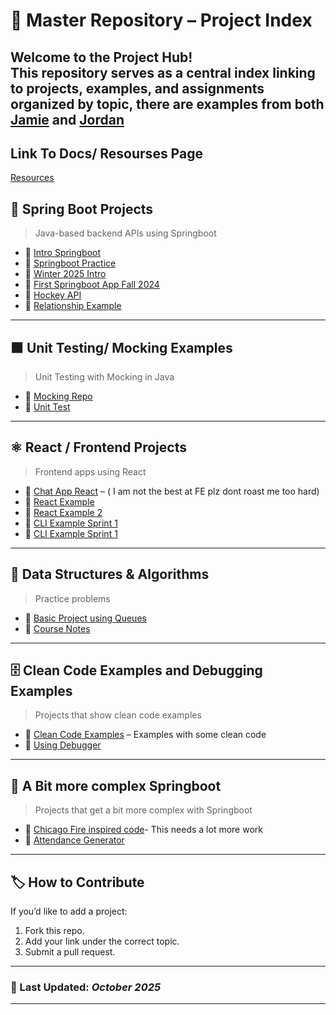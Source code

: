 # 🧭 Master Repository – Project Index

Welcome to the **Project Hub**!  
This repository serves as a central index linking to projects, examples, and assignments organized by topic, there are examples from both [Jamie](https://github.com/jamie-keyin?tab=repositories) and [Jordan](https://github.com/JKells99?tab=repositories)
---
## Link To Docs/ Resourses Page
[Resources](/docsindex.md)

## 🧩 Spring Boot Projects
> Java-based backend APIs using Springboot

-  🔗 [Intro Springboot](https://github.com/JKells99/fall2025SpringbootIntro)
-  🔗 [Springboot Practice](https://github.com/JKells99/S4PracticeSpringBootProblems)
-  🔗 [Winter 2025 Intro](https://github.com/JKells99/Winter2025Springboot)
-  🔗 [First Springboot App Fall 2024](https://github.com/JKells99/FirstSpringBootAppFalll2024)
-  🔗 [Hockey API](https://github.com/jamie-keyin/s4_2024_hockey_reg_system_api)
-  🔗 [Relationship Example](https://github.com/JKells99/RelationshipExampleFall2025)
---

## 🟩 Unit Testing/ Mocking Examples
> Unit Testing with Mocking in Java

-  🔗 [Mocking Repo](https://github.com/JKells99/MockingRepo)
-  🔗 [Unit Test](https://github.com/JKells99/UnitTestFall2024Examples)
---

## ⚛️ React / Frontend Projects
> Frontend apps using React

-  🔗 [Chat App React](https://github.com/JKells99/chatapp-FE) – ( I am not the best at FE plz dont roast me too hard)  
-  🔗 [React Example](https://github.com/JKells99/reactreviewfall2024)
-  🔗 [React Example 2](https://github.com/JKells99/fall2024react)
-  🔗 [CLI Example Sprint 1](https://github.com/jamie-keyin/AttendanceReportGeneratorCLI)
-  🔗 [CLI Example Sprint 1](https://github.com/jamie-keyin/S4_2023_Spring_HTTP_Client_Mock)

---

## 🌲 Data Structures & Algorithms
> Practice problems
-  🔗 [Basic Project using Queues](https://github.com/JKells99/DSAAnimalExample) 
-  🔗 [Course Notes](https://github.com/JKells99/DSANotesKeyin)
---

## 🗄️ Clean Code Examples and Debugging Examples
> Projects that show clean code examples

-  🔗 [Clean Code Examples](https://github.com/JKells99/CleanCodeExamples) – Examples with some clean code  
-  🔗 [Using Debugger](https://github.com/JKells99/DebuggingExamples)

---

## 🐳 A Bit more complex Springboot
> Projects that get a bit more complex with Springboot

-  🔗 [Chicago Fire inspired code](https://github.com/JKells99/ChicagoFireHouseManagnmentSystem)- This needs a lot more work 
-  🔗 [Attendance Generator](https://github.com/jamie-keyin/AttendanceReportGenerator)

---

## 🏷️ How to Contribute

If you’d like to add a project:
1. Fork this repo.
2. Add your link under the correct topic.
3. Submit a pull request.

---

### 📅 Last Updated: *October 2025*

---

